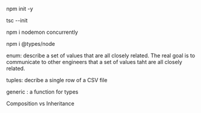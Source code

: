 <div>
  <p>npm init -y</p>
  <p>tsc --init</p>
  <p>npm i nodemon concurrently</p>
  <p>npm i @types/node</p>
</div>

<div>
  <p>enum: describe a set of values that are all closely related. The real goal is to communicate to other engineers that a set of values taht are all closely related.</p>
  <p>tuples: decribe a single row of a CSV file</p>
  <p>generic <T>: a function for types</p>
  <p>Composition vs Inheritance</p>
</div>
